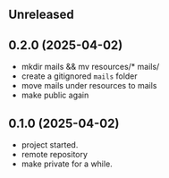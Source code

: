 ## Unreleased


## 0.2.0 (2025-04-02)

* mkdir mails && mv resources/* mails/
* create a gitignored `mails` folder
* move mails under resources to mails
* make public again

## 0.1.0 (2025-04-02)

* project started.
* remote repository
* make private for a while.
